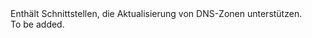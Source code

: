 <Namespace Name="Microsoft.Azure.Management.Dns.Fluent.DnsZone.Update">
  <Docs>
    <summary>Enthält Schnittstellen, die Aktualisierung von DNS-Zonen unterstützen.</summary> 
    <remarks>To be added.</remarks>
  </Docs>
</Namespace>
